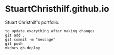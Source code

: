 # StuartChristhilf.github.io
Stuart Christhilf's portfolio.
```
to update everything after making changes
git add .
git commit -m "message"
git push
mkdocs gh-deploy



